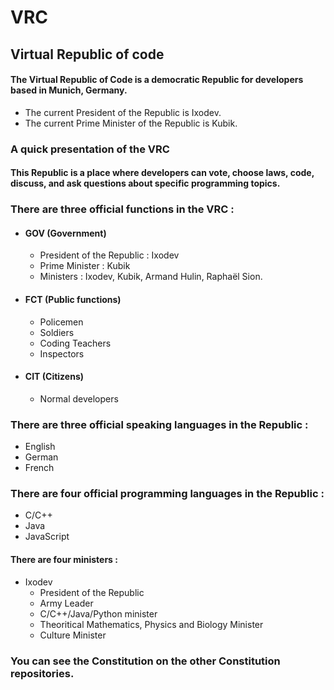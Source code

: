 # VRC
## Virtual Republic of code

#### The Virtual Republic of Code is a democratic Republic for developers based in Munich, Germany.
- The current President of the Republic is Ixodev.
- The current Prime Minister of the Republic is Kubik.

### A quick presentation of the VRC

#### This Republic is a place where developers can vote, choose laws, code, discuss, and ask questions about specific programming topics.




### There are three official functions in the VRC :
- #### GOV (Government)
  - President of the Republic : Ixodev
  - Prime Minister : Kubik
  - Ministers : Ixodev, Kubik, Armand Hulin, Raphaël Sion.

- #### FCT (Public functions)
  - Policemen
  - Soldiers
  - Coding Teachers
  - Inspectors

- #### CIT (Citizens)
  - Normal developers

### There are three official speaking languages in the Republic :
- English
- German
- French

### There are four official programming languages in the Republic :
- C/C++
- Java
- JavaScript


#### There are four ministers :
- Ixodev
  - President of the Republic
  - Army Leader
  - C/C++/Java/Python minister
  - Theoritical Mathematics, Physics and Biology Minister
  - Culture Minister


### You can see the Constitution on the other Constitution repositories.
